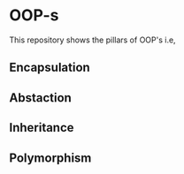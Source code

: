 # OOP-s
This repository shows the pillars of OOP's i.e, 
## Encapsulation
## Abstaction
## Inheritance
## Polymorphism
